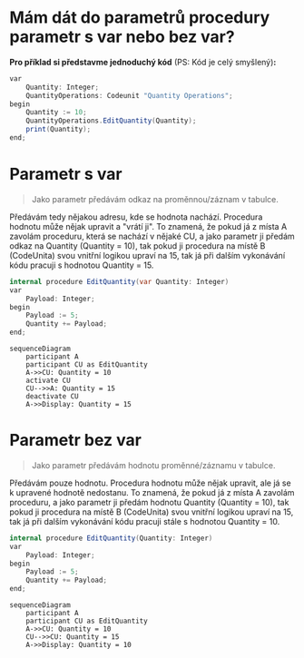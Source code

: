 # Mám dát do parametrů procedury parametr s var nebo bez var?

**Pro příklad si představme jednoduchý kód** (PS: Kód je celý smyšlený)**:**

``` csharp
var
    Quantity: Integer;
    QuantityOperations: Codeunit "Quantity Operations";
begin
    Quantity := 10;
    QuantityOperations.EditQuantity(Quantity);
    print(Quantity);
end;
```

# Parametr s var
> Jako parametr předávám odkaz na proměnnou/záznam v tabulce.

Předávám tedy nějakou adresu, kde se hodnota nachází. Procedura hodnotu může nějak upravit a "vrátí ji". To znamená, že pokud já z místa A zavolám proceduru, která se nachází v nějaké CU, a jako parametr ji předám odkaz na Quantity (Quantity = 10), tak pokud ji procedura na místě B (CodeUnita) svou vnitřní logikou upraví na 15, tak já při dalším vykonávání kódu pracuji s hodnotou Quantity = 15.

``` csharp
internal procedure EditQuantity(var Quantity: Integer)
var
    Payload: Integer;
begin
    Payload := 5;
    Quantity += Payload;
end;
```

```mermaid
sequenceDiagram
    participant A
    participant CU as EditQuantity
    A->>CU: Quantity = 10
    activate CU
    CU-->>A: Quantity = 15
    deactivate CU
    A->>Display: Quantity = 15
```

# Parametr bez var
> Jako parametr předávám hodnotu proměnné/záznamu v tabulce.

Předávám pouze hodnotu. Procedura hodnotu může nějak upravit, ale já se k upravené hodnotě nedostanu. To znamená, že pokud já z místa A zavolám proceduru, a jako parametr ji předám hodnotu Quantity (Quantity = 10), tak pokud ji procedura na místě B (CodeUnita) svou vnitřní logikou upraví na 15, tak já při dalším vykonávání kódu pracuji stále s hodnotou Quantity = 10.

``` csharp
internal procedure EditQuantity(Quantity: Integer)
var
    Payload: Integer;
begin
    Payload := 5;
    Quantity += Payload;
end;
```

```mermaid
sequenceDiagram
    participant A
    participant CU as EditQuantity
    A->>CU: Quantity = 10
    CU-->>CU: Quantity = 15
    A->>Display: Quantity = 10
```
